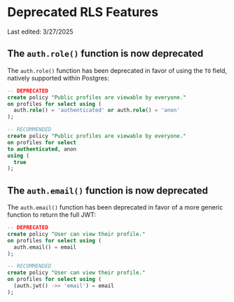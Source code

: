 # Deprecated RLS Features

Last edited: 3/27/2025

## The `auth.role()` function is now deprecated

The `auth.role()` function has been deprecated in favor of using the `TO` field, natively supported within Postgres:

```sql
-- DEPRECATED
create policy "Public profiles are viewable by everyone."
on profiles for select using (
  auth.role() = 'authenticated' or auth.role() = 'anon'
);

-- RECOMMENDED
create policy "Public profiles are viewable by everyone."
on profiles for select
to authenticated, anon
using (
  true
);
```

## The `auth.email()` function is now deprecated

The `auth.email()` function has been deprecated in favor of a more generic function to return the full JWT:

```sql
-- DEPRECATED
create policy "User can view their profile."
on profiles for select using (
  auth.email() = email
);

-- RECOMMENDED
create policy "User can view their profile."
on profiles for select using (
  (auth.jwt() ->> 'email') = email
);
```
